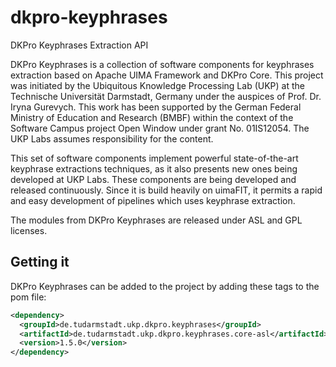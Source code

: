 # dkpro-keyphrases
DKPro Keyphrases Extraction API

DKPro Keyphrases is a collection of software components for keyphrases extraction based on Apache UIMA Framework and DKPro Core. This project was initiated by the Ubiquitous Knowledge Processing Lab (UKP) at the Technische Universität Darmstadt, Germany under the auspices of Prof. Dr. Iryna Gurevych. This work has been supported by the German Federal Ministry of Education and Research (BMBF) within the context of the Software Campus project Open Window under grant No. 01IS12054. The UKP Labs assumes responsibility for the content.

This set of software components implement powerful state-of-the-art keyphrase extractions techniques, as it also presents new ones being developed at UKP Labs. These components are being developed and released continuously. Since it is build heavily on uimaFIT, it permits a rapid and easy development of pipelines which uses keyphrase extraction.

The modules from DKPro Keyphrases are released under ASL and GPL licenses.

## Getting it

DKPro Keyphrases can be added to the project by adding these tags to the pom file:

```xml
<dependency>
  <groupId>de.tudarmstadt.ukp.dkpro.keyphrases</groupId>
  <artifactId>de.tudarmstadt.ukp.dkpro.keyphrases.core-asl</artifactId>
  <version>1.5.0</version>
</dependency>
```
